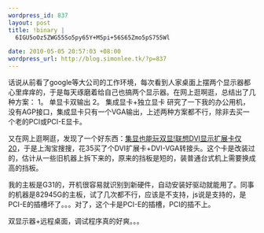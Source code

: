 ```yaml
--- 
wordpress_id: 837
layout: post
title: !binary |
  6IGU5oOz5ZWG55So5py65Y+M5pi+56S65Zmo5pS755Wl

date: 2010-05-05 20:57:03 +08:00
wordpress_url: http://blog.simonlee.tk/?p=837
---
```

话说从前看了google等大公司的工作环境，每次看到人家桌面上摆两个显示器都心里痒痒的，于是每天琢磨着给自己也搞两个显示器。在网上逛啊逛，总结出了几种方案：
1。 单显卡双输出
2。 集成显卡+独立显卡
研究了一下我的办公用机，没有AGP接口，集成显卡只有一个VGA输出，上述两种方案都不行，除非去买一个老的PCI或PCI-E显卡。

又在网上逛啊逛，发现了一个好东西：<a href="http://nb.intozgc.com/183/183052.html">集显也能玩双显!联想DVI显示扩展卡仅20</a>，于是上淘宝搜搜，花35买了个DVI扩展卡+DVI-VGA转接头。这个卡是改装过的，估计从一些旧机器上拆下来的，原来的挡板是短的，装普通台式机上需要换成高的挡板。

我的主板是G31的，开机很容易就识别到新硬件，自动安装好驱动就能用了。同事的机器是82945G的主板，试了几次都不行，应该是不支持，js说是支持的，是PCI-E的插槽坏了。。。对了，这个卡是PCI-E的插槽，PCI的插不上。

双显示器+远程桌面，调试程序真的好爽。。。
